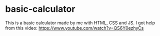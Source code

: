 # basic-calculator
This is a basic calculator made by me with HTML, CSS and JS.
I got help from this video: https://www.youtube.com/watch?v=QS6Y0ezhyCs
